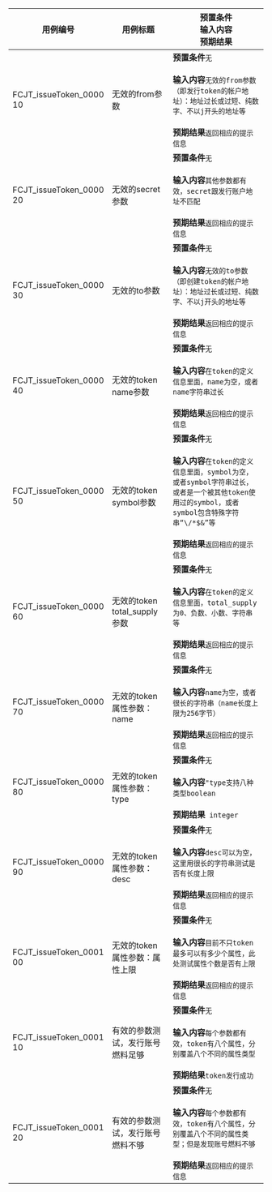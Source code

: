 |用例编号|用例标题|预置条件<br>输入内容<br>预期结果|
|----------------|----------------|----------------|
|<a name="FCJT_issueToken_000010"></a>FCJT_issueToken_0000<br>10|无效的from参数|**预置条件**`无`<br><br>**输入内容**`无效的from参数（即发行token的帐户地址）：地址过长或过短、纯数字、不以j开头的地址等`<br><br>**预期结果**`返回相应的提示信息`|
|<a name="FCJT_issueToken_000020"></a>FCJT_issueToken_0000<br>20|无效的secret参数|**预置条件**`无`<br><br>**输入内容**`其他参数都有效，secret跟发行账户地址不匹配`<br><br>**预期结果**`返回相应的提示信息`|
|<a name="FCJT_issueToken_000030"></a>FCJT_issueToken_0000<br>30|无效的to参数|**预置条件**`无`<br><br>**输入内容**`无效的to参数（即创建token的帐户地址）：地址过长或过短、纯数字、不以j开头的地址等`<br><br>**预期结果**`返回相应的提示信息`|
|<a name="FCJT_issueToken_000040"></a>FCJT_issueToken_0000<br>40|无效的token name参数|**预置条件**`无`<br><br>**输入内容**`在token的定义信息里面，name为空，或者name字符串过长`<br><br>**预期结果**`返回相应的提示信息`|
|<a name="FCJT_issueToken_000050"></a>FCJT_issueToken_0000<br>50|无效的token symbol参数|**预置条件**`无`<br><br>**输入内容**`在token的定义信息里面，symbol为空，或者symbol字符串过长，或者是一个被其他token使用过的symbol，或者symbol包含特殊字符串“\/*$&”等`<br><br>**预期结果**`返回相应的提示信息`|
|<a name="FCJT_issueToken_000060"></a>FCJT_issueToken_0000<br>60|无效的token total_supply参数|**预置条件**`无`<br><br>**输入内容**`在token的定义信息里面，total_supply为0、负数、小数、字符串等`<br><br>**预期结果**`返回相应的提示信息`|
|<a name="FCJT_issueToken_000070"></a>FCJT_issueToken_0000<br>70|无效的token属性参数：name|**预置条件**`无`<br><br>**输入内容**`name为空，或者很长的字符串（name长度上限为256字节）`<br><br>**预期结果**`返回相应的提示信息`|
|<a name="FCJT_issueToken_000080"></a>FCJT_issueToken_0000<br>80|无效的token属性参数：type|**预置条件**`无`<br><br>**输入内容**`"type支持八种类型boolean`<br><br>**预期结果**` integer`|
|<a name="FCJT_issueToken_000090"></a>FCJT_issueToken_0000<br>90|无效的token属性参数：desc|**预置条件**`无`<br><br>**输入内容**`desc可以为空，这里用很长的字符串测试是否有长度上限`<br><br>**预期结果**`返回相应的提示信息`|
|<a name="FCJT_issueToken_000100"></a>FCJT_issueToken_0001<br>00|无效的token属性参数：属性上限|**预置条件**`无`<br><br>**输入内容**`目前不只token最多可以有多少个属性，此处测试属性个数是否有上限`<br><br>**预期结果**`返回相应的提示信息`|
|<a name="FCJT_issueToken_000110"></a>FCJT_issueToken_0001<br>10|有效的参数测试，发行账号燃料足够|**预置条件**`无`<br><br>**输入内容**`每个参数都有效，token有八个属性，分别覆盖八个不同的属性类型`<br><br>**预期结果**`token发行成功`|
|<a name="FCJT_issueToken_000120"></a>FCJT_issueToken_0001<br>20|有效的参数测试，发行账号燃料不够|**预置条件**`无`<br><br>**输入内容**`每个参数都有效，token有八个属性，分别覆盖八个不同的属性类型；但是发现账号燃料不够`<br><br>**预期结果**`返回相应的提示信息`|
